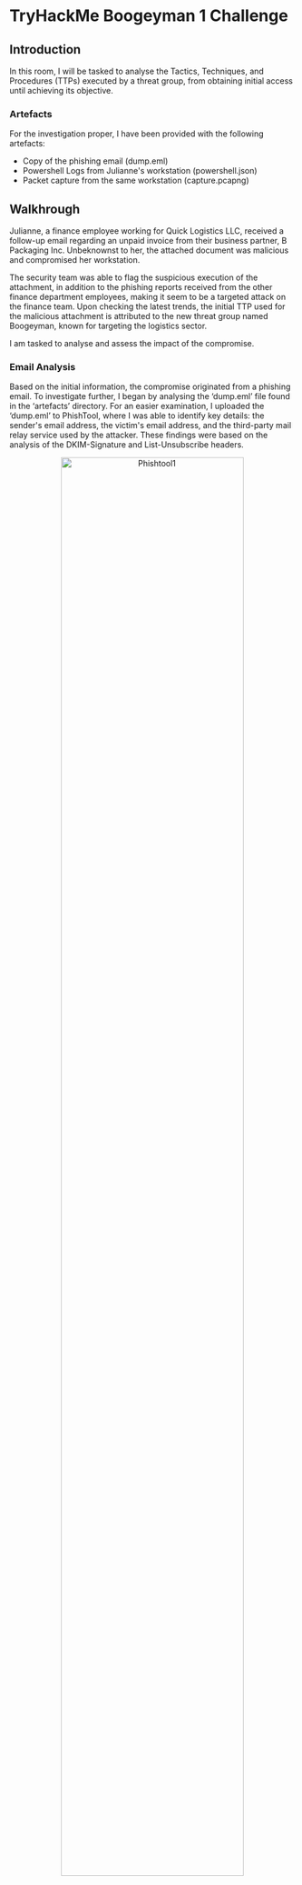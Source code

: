 # TryHackMe Boogeyman 1 Challenge

## Introduction
In this room, I will be tasked to analyse the Tactics, Techniques, and Procedures (TTPs) executed by a threat group, from obtaining initial access until achieving its objective. 

### Artefacts
For the investigation proper, I have been provided with the following artefacts:
- Copy of the phishing email (dump.eml)
- Powershell Logs from Julianne's workstation (powershell.json)
- Packet capture from the same workstation (capture.pcapng)

## Walkhrough
Julianne, a finance employee working for Quick Logistics LLC, received a follow-up email regarding an unpaid invoice from their business partner, B Packaging Inc. Unbeknownst to her, the attached document was malicious and compromised her workstation. 

The security team was able to flag the suspicious execution of the attachment, in addition to the phishing reports received from the other finance department employees, making it seem to be a targeted attack on the finance team. Upon checking the latest trends, the initial TTP used for the malicious attachment is attributed to the new threat group named Boogeyman, known for targeting the logistics sector.

I am tasked to analyse and assess the impact of the compromise.

### Email Analysis 

Based on the initial information, the compromise originated from a phishing email. To investigate further, I began by analysing the ‘dump.eml’ file found in the ‘artefacts’ directory. For an easier examination, I uploaded the ‘dump.eml’ to PhishTool, where I was able to identify key details: the sender's email address, the victim's email address, and the third-party mail relay service used by the attacker. These findings were based on the analysis of the DKIM-Signature and List-Unsubscribe headers. 	  
<p align="center">
<img src="https://i.imgur.com/SLtEZCQ.png" height="80%" width="80%" alt="Phishtool1"/>
<img src="https://i.imgur.com/CIHnaIV.png" height="80%" width="80%" alt="Phishtool2"/>

Next, I opened the ‘dump.eml’ in Thunderbird to save the attached file. The attachment was password-protected, but I was able to extract its contents using the password provided in the email body. Once the encrypted archive was unlocked, I used ‘lnkparse’ to further analyse the extracted payload. The analysis revealed an encoded payload embedded in the Command Line Arguments field. 
<p align="center">
<img src="https://i.imgur.com/pJksRvQ.png" height="80%" width="80%" alt="Thunderbird"/>
<img src="https://i.imgur.com/5RC6RPw.png" height="80%" width="80%" alt="lnkparse"/>

### Endpoint Security 
Based on the initial findings, we discovered how the malicious attachment compromised Julianne's workstation:
- A PowerShell command was executed.
- Decoding the payload reveals the starting point of endpoint activities. 

With the following discoveries, I should now proceed with analysing the PowerShell logs to uncover the potential impact of the attack.

Using JQ to print all the ‘ScriptBlockText’ values, I was able to identify several key details related to the attack. These included the domains used by the attacker for file hosting and command-and-control (C2) operations, the name of the enumeration tool downloaded by the attacker, and the specific file accessed using the downloaded ‘sq3.exe’ binary. Additionally, I discovered an extracted KeePass database file (‘protected_data.kdbx’), the use of hex encoding during the exfiltration attempt of the sensitive file, and the ‘nslookup’ tool employed for data exfiltration. 
<p align="center">
<img src="https://i.imgur.com/4eXs2qa.png" height="80%" width="80%" alt="json"/>

### Network Traffic Analysis 
Based on the PowerShell logs investigation, I have seen the full impact of the attack:
- The threat actor was able to read and exfiltrate two potentially sensitive files.
- The domains and ports used for the network activity were discovered, including the tool used by the threat actor for exfiltration.

Finally, I can complete the investigation by understanding the network traffic caused by the attack.

Using Wireshark, I filtered the HTTP packets related to the file-hosting domain (‘files.bpackaging.xyz’) and followed the TCP stream. This analysis revealed that the attacker had used Python to host their suspected file or payload server. 
<p align="center">
<img src="https://i.imgur.com/OmbtsZJ.png" height="80%" width="80%" alt="python"/>

Filtering HTTP packets associated with the C2 domain ‘cdn.bpackaging.xyz’ revealed that the attacker used the ‘POST’ method to transmit the output of executed commands. 
<p align="center">
<img src="https://i.imgur.com/lR37yyN.png" height="80%" width="80%" alt="Post"/>

Additionally, the earlier analysis of PowerShell logs confirmed that the attacker utilized the DNS protocol for data exfiltration, evidenced by the use of the ‘nslookup’ tool. 

The PowerShell logs indicated that ‘sq3.exe’ was used to access the file ‘plum.sqlite’. The logs also revealed the command ‘SELECT * FROM NOTE’, suggesting that this may be where the password for the file is stored. To locate the output of this command, I filtered the network packets for HTTP traffic containing ‘sq3.exe’ and followed the TCP stream. 
<p align="center">
<img src="https://i.imgur.com/cR08r5R.png" height="80%" width="80%" alt="plum"/>

In the TCP stream, I found the same SQL command reflected in the PowerShell logs. By examining the subsequent stream, I discovered the output of this command. 
<p align="center">
<img src="https://i.imgur.com/VyhmimU.png" height="80%" width="80%" alt="decimal"/>

After converting the extracted data from decimal, I was able to retrieve the password for the file.
<p align="center">
<img src="https://i.imgur.com/YB6NIGK.png" height="80%" width="80%" alt="password"/>

I determined that the file was exfiltrated using DNS. To investigate further, I needed to find all DNS requests sent to ‘bpackaging.xyz’ where the destination IP address was ‘167.71.211.113’. To accomplish this, I used TShark to filter only the hex strings of the relevant packets and output them into a ‘.txt’ file. Afterward, I converted the hex data to ASCII and saved the output as a ‘.kdbx’ (KeePass database) file. 
<p align="center">
<img src="https://i.imgur.com/FoDcPfP.png" height="80%" width="80%" alt="tshark"/>

Using the password we previously acquired, I was able to unlock the file and uncover what the attacker was after.
<p align="center">
<img src="https://i.imgur.com/NyqRwZx.png" height="80%" width="80%" alt="card"/>

## Summary
The TryHackMe "Boogeyman 1" challenge is a valuable experience for learning cybersecurity due to its well-designed scenario that combines realistic threat detection and analysis tasks. It effectively guides you through the investigation of a phishing attack, requiring the use of various tools like Wireshark, TShark, and PowerShell logging, which are essential in real-world incident response. The challenge not only reinforces fundamental skills, such as packet analysis and payload extraction, but also introduces more advanced concepts like DNS-based exfiltration and command-line forensics. Overall, "Boogeyman 1" offers a comprehensive, hands-on approach that enhances both technical expertise and problem-solving abilities, making it an excellent learning opportunity.
